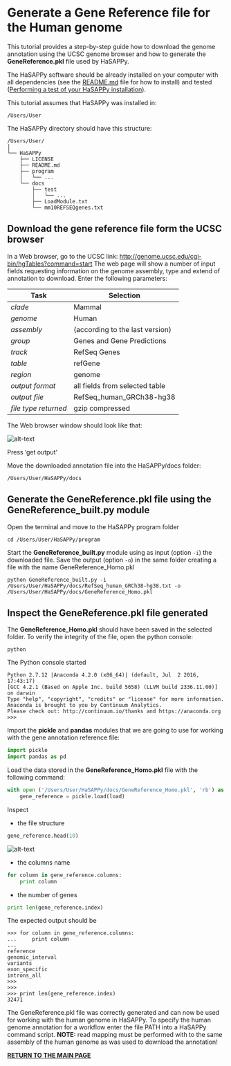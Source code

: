 # Generate a Gene Reference file for the Human genome

This tutorial provides a step-by-step guide how to download the genome annotation using the UCSC genome browser and how to generate the **GeneReference.pkl** file used by HaSAPPy.

The HaSAPPy software should be already installed on your computer with all dependencies (see the [README.md](https://github.com/gdiminin/HaSAPPy/blob/master/README.md) file for how to install) and tested ([Performing a test of your HaSAPPy installation](https://github.com/gdiminin/HaSAPPy/blob/master/docs/Tutorials/Test_HaSAPPy_installation.md)).

This tutorial assumes that HaSAPPy was installed in:

```
/Users/User
```

The HaSAPPy directory should have this structure:

```
/Users/User/
│
└── HaSAPPy
    ├── LICENSE
    ├── README.md
    ├── program
    │   └── ...
    └── docs
        ├── test
        │   └── ...
        ├── LoadModule.txt
        └── mm10REFSEQgenes.txt
```

## Download the gene reference file form the UCSC browser

In a Web browser, go to the UCSC link: http://genome.ucsc.edu/cgi-bin/hgTables?command=start
The web page will show a number of input fields requesting information on the genome assembly, type and extend of annotation to download. Enter the following parameters:

| Task | Selection |
| --- | --- |
| *clade*	| Mammal |
| *genome* | Human |
| *assembly* | (according to the last version) |
| *group*	| Genes and Gene Predictions |
| *track*	| RefSeq Genes |
| *table*	| refGene |
| *region* | genome |
| *output format*	| all fields from selected table |
| *output file* | RefSeq_human_GRCh38-hg38 |
| *file type returned* | gzip compressed |

The Web browser window should look like that:

![alt-text](https://github.com/gdiminin/HaSAPPy/blob/master/docs/Tutorials/Figures/Generate_human_genome_reference_1.png)

Press ‘get output’

Move the downloaded annotation file into the HaSAPPy/docs folder:

```
/Users/User/HaSAPPy/docs
```

## Generate the GeneReference.pkl file using the GeneReference_built.py module
Open the terminal and move to the HaSAPPy program folder

```
cd /Users/User/HaSAPPy/program
```

Start the **GeneReference_built.py** module using as input (option `-i`) the downloaded file. Save the output (option `-o`) in the same folder creating a file with the name GeneReference_Homo.pkl

```
python GeneReference_built.py -i  /Users/User/HaSAPPy/docs/RefSeq_human_GRCh38-hg38.txt -o /Users/User/HaSAPPy/docs/GeneReference_Homo.pkl
```

## Inspect the GeneReference.pkl file generated
The **GeneReference_Homo.pkl** should have been saved in the selected folder. To verify the integrity of the file, open the python console:

```
python
```

The Python console started

```
Python 2.7.12 |Anaconda 4.2.0 (x86_64)| (default, Jul  2 2016, 17:43:17) 
[GCC 4.2.1 (Based on Apple Inc. build 5658) (LLVM build 2336.11.00)] on darwin
Type "help", "copyright", "credits" or "license" for more information.
Anaconda is brought to you by Continuum Analytics.
Please check out: http://continuum.io/thanks and https://anaconda.org
>>> 
```

Import the **pickle** and **pandas** modules that we are going to use for working with the gene annotation reference file:

```python
import pickle
import pandas as pd
```

Load the data stored in the **GeneReference_Homo.pkl** file with the following command:

```python
with open ('/Users/User/HaSAPPy/docs/GeneReference_Homo.pkl', 'rb') as load:
 	gene_reference = pickle.load(load)
```

Inspect 
* the file structure

```python
gene_reference.head(10)
```

![alt-text](https://github.com/gdiminin/HaSAPPy/blob/master/docs/Tutorials/Figures/Generate_human_genome_reference_2.png)

* the columns name

```python
for column in gene_reference.columns:
	print column
```

* the number of genes

```python
print len(gene_reference.index)
```

The expected output should be

```
>>> for column in gene_reference.columns:
...     print column
... 
reference
genomic_interval
variants
exon_specific
introns_all
>>> 
>>> 
>>> print len(gene_reference.index)
32471
```

The GeneReference.pkl file was correctly generated and can now be used for working with the human genome in HaSAPPy. To specify the human genome annotation for a workflow enter the file PATH into a HaSAPPy command script. **NOTE:** read mapping must be performed with to the same assembly of the human genome as was used to download the annotation!


[**RETURN TO THE MAIN PAGE**](https://github.com/gdiminin/HaSAPPy/blob/master/README.md)

